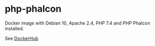 # php-phalcon

Docker image with Debian 10, Apache 2.4, PHP 7.4 and PHP Phalcon installed.

See [DockerHub](https://hub.docker.com/r/alcindogandhi/php-phalcon/)
